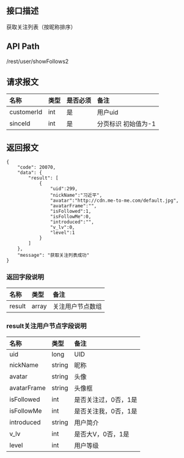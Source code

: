 ## 接口描述
获取关注列表（按昵称排序）

## API Path
/rest/user/showFollows2

## 请求报文
|名称|类型|是否必须|备注|
|:-|:-|:-|:-|
|customerId|int|是|用户uid|
|sinceId|int|是|分页标识 初始值为-1|

## 返回报文
	{
		"code": 20070,
		"data": {
			"result": [
				{
					"uid":299,
					"nickName":"习近平",
					"avatar":"http://cdn.me-to-me.com/default.jpg",
					"avatarFrame":"",
					"isFollowed":1,
					"isFollowMe":0,
					"introduced":"",
					"v_lv":0,
					"level":1
				}
			]
		},
		"message": "获取关注列表成功"
    }
    
### 返回字段说明
|名称|类型|备注|
|:-|:-|:-|
|result|array|关注用户节点数组|

### result关注用户节点字段说明
|名称|类型|备注|
|:-|:-|:-|
|uid|long|UID|
|nickName|string|昵称|
|avatar|string|头像|
|avatarFrame|string|头像框|
|isFollowed|int|是否关注过，0否，1是|
|isFollowMe|int|是否关注我，0否，1是|
|introduced|string|用户简介|
|v_lv|int|是否大V，0否，1是|
|level|int|用户等级|
